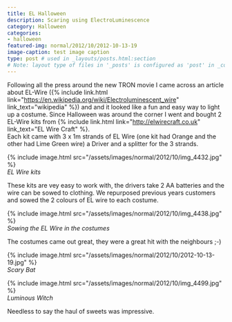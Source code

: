 ```yaml
---
title: EL Halloween
description: Scaring using ElectroLuminescence
category: Halloween
categories:
- halloween
featured-img: normal/2012/10/2012-10-13-19
image-caption: test image caption
type: post # used in _layouts/posts.html:section
# Note: layout type of files in '_posts' is configured as 'post' in _config.yml
---
```

Following all the press around the new TRON movie I came across an article about EL-Wire ({% include link.html link="https://en.wikipedia.org/wiki/Electroluminescent_wire" link_text="wikipedia" %}) and and it looked like a fun and easy way to light up a costume. Since Halloween was around the corner I went and bought 2 EL-Wire kits from {% include link.html link="http://elwirecraft.co.uk" link_text="EL Wire Craft" %}.<br>
Each kit came with 3 x 1m strands of EL Wire (one kit had Orange and the other had Lime Green wire) a Driver and a splitter for the 3 strands.

{% include image.html src="/assets/images/normal/2012/10/img_4432.jpg" %}<br>
*EL Wire kits*<br>

These kits are vey easy to work with, the drivers take 2 AA batteries and the wire can be sowed to clothing. We repurposed previous years customers and sowed the 2 colours of EL wire to each costume.

{% include image.html src="/assets/images/normal/2012/10/img_4438.jpg" %}<br>
*Sowing the EL Wire in the costumes*<br>

The costumes came out great, they were a great hit with the neighbours ;-)

{% include image.html src="/assets/images/normal/2012/10/2012-10-13-19.jpg" %}<br>
*Scary Bat*<br>

{% include image.html src="/assets/images/normal/2012/10/img_4499.jpg" %}<br>
*Luminous Witch*<br>

Needless to say the haul of sweets was impressive.

